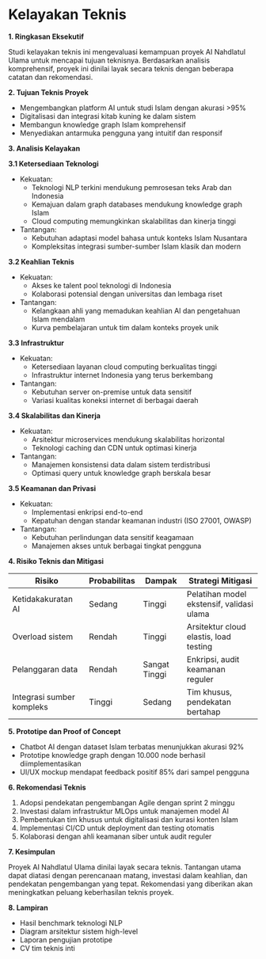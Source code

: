 # Kelayakan Teknis

**1. Ringkasan Eksekutif**

Studi kelayakan teknis ini mengevaluasi kemampuan proyek AI Nahdlatul Ulama untuk mencapai tujuan teknisnya. Berdasarkan analisis komprehensif, proyek ini dinilai layak secara teknis dengan beberapa catatan dan rekomendasi.

**2. Tujuan Teknis Proyek**

* Mengembangkan platform AI untuk studi Islam dengan akurasi >95%
* Digitalisasi dan integrasi kitab kuning ke dalam sistem
* Membangun knowledge graph Islam komprehensif
* Menyediakan antarmuka pengguna yang intuitif dan responsif

**3. Analisis Kelayakan**

**3.1 Ketersediaan Teknologi**

* Kekuatan:
  * Teknologi NLP terkini mendukung pemrosesan teks Arab dan Indonesia
  * Kemajuan dalam graph databases mendukung knowledge graph Islam
  * Cloud computing memungkinkan skalabilitas dan kinerja tinggi
* Tantangan:
  * Kebutuhan adaptasi model bahasa untuk konteks Islam Nusantara
  * Kompleksitas integrasi sumber-sumber Islam klasik dan modern

**3.2 Keahlian Teknis**

* Kekuatan:
  * Akses ke talent pool teknologi di Indonesia
  * Kolaborasi potensial dengan universitas dan lembaga riset
* Tantangan:
  * Kelangkaan ahli yang memadukan keahlian AI dan pengetahuan Islam mendalam
  * Kurva pembelajaran untuk tim dalam konteks proyek unik

**3.3 Infrastruktur**

* Kekuatan:
  * Ketersediaan layanan cloud computing berkualitas tinggi
  * Infrastruktur internet Indonesia yang terus berkembang
* Tantangan:
  * Kebutuhan server on-premise untuk data sensitif
  * Variasi kualitas koneksi internet di berbagai daerah

**3.4 Skalabilitas dan Kinerja**

* Kekuatan:
  * Arsitektur microservices mendukung skalabilitas horizontal
  * Teknologi caching dan CDN untuk optimasi kinerja
* Tantangan:
  * Manajemen konsistensi data dalam sistem terdistribusi
  * Optimasi query untuk knowledge graph berskala besar

**3.5 Keamanan dan Privasi**

* Kekuatan:
  * Implementasi enkripsi end-to-end
  * Kepatuhan dengan standar keamanan industri (ISO 27001, OWASP)
* Tantangan:
  * Kebutuhan perlindungan data sensitif keagamaan
  * Manajemen akses untuk berbagai tingkat pengguna

**4. Risiko Teknis dan Mitigasi**

| Risiko                    | Probabilitas | Dampak        | Strategi Mitigasi                         |
| ------------------------- | ------------ | ------------- | ----------------------------------------- |
| Ketidakakuratan AI        | Sedang       | Tinggi        | Pelatihan model ekstensif, validasi ulama |
| Overload sistem           | Rendah       | Tinggi        | Arsitektur cloud elastis, load testing    |
| Pelanggaran data          | Rendah       | Sangat Tinggi | Enkripsi, audit keamanan reguler          |
| Integrasi sumber kompleks | Tinggi       | Sedang        | Tim khusus, pendekatan bertahap           |

**5. Prototipe dan Proof of Concept**

* Chatbot AI dengan dataset Islam terbatas menunjukkan akurasi 92%
* Prototipe knowledge graph dengan 10.000 node berhasil diimplementasikan
* UI/UX mockup mendapat feedback positif 85% dari sampel pengguna

**6. Rekomendasi Teknis**

1. Adopsi pendekatan pengembangan Agile dengan sprint 2 minggu
2. Investasi dalam infrastruktur MLOps untuk manajemen model AI
3. Pembentukan tim khusus untuk digitalisasi dan kurasi konten Islam
4. Implementasi CI/CD untuk deployment dan testing otomatis
5. Kolaborasi dengan ahli keamanan siber untuk audit reguler

**7. Kesimpulan**

Proyek AI Nahdlatul Ulama dinilai layak secara teknis. Tantangan utama dapat diatasi dengan perencanaan matang, investasi dalam keahlian, dan pendekatan pengembangan yang tepat. Rekomendasi yang diberikan akan meningkatkan peluang keberhasilan teknis proyek.

**8. Lampiran**

* Hasil benchmark teknologi NLP
* Diagram arsitektur sistem high-level
* Laporan pengujian prototipe
* CV tim teknis inti
